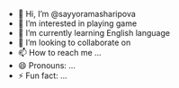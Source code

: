 - 👋 Hi, I’m @sayyoramasharipova
- 👀 I’m interested in playing game
- 🌱 I’m currently learning English language
- 💞️ I’m looking to collaborate on 
- 📫 How to reach me ...
- 😄 Pronouns: ...
- ⚡ Fun fact: ...

<!---
sayyoramasharipova/sayyoramasharipova is a ✨ special ✨ repository because its `README.md` (this file) appears on your GitHub profile.
You can click the Preview link to take a look at your changes.
--->
